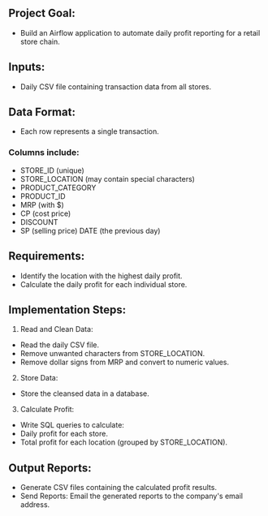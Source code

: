 ## Project Goal: 
- Build an Airflow application to automate daily profit reporting for a retail store chain.

## Inputs:
- Daily CSV file containing transaction data from all stores.

## Data Format:
- Each row represents a single transaction.
### Columns include:
- STORE_ID (unique)
- STORE_LOCATION (may contain special characters)
- PRODUCT_CATEGORY
- PRODUCT_ID
- MRP (with $)
- CP (cost price)
- DISCOUNT
- SP (selling price)
DATE (the previous day)


## Requirements:
- Identify the location with the highest daily profit.
- Calculate the daily profit for each individual store.


## Implementation Steps:

1) Read and Clean Data:
- Read the daily CSV file.
- Remove unwanted characters from STORE_LOCATION.
- Remove dollar signs from MRP and convert to numeric values.
2) Store Data:
- Store the cleansed data in a database.
3) Calculate Profit:
- Write SQL queries to calculate:
- Daily profit for each store.
- Total profit for each location (grouped by STORE_LOCATION).
## Output Reports:
- Generate CSV files containing the calculated profit results.
- Send Reports:
Email the generated reports to the company's email address.


